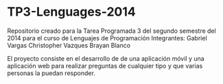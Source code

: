 TP3-Lenguages-2014
==================
Repositorio creado para la Tarea Programada 3 del segundo semestre del 2014 para el curso de Lenguajes de Programación 
Integrantes: Gabriel Vargas Christopher Vazques Brayan Blanco

El proyecto consiste en el desarrollo de de una aplicación móvil y una aplicación web para realizar preguntas de cualquier tipo y que varias personas la puedan responder.
